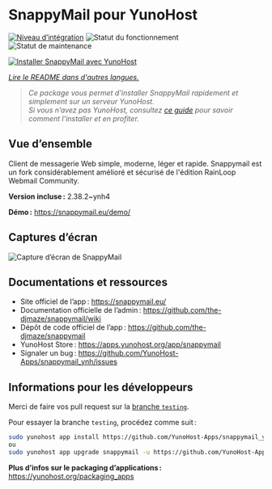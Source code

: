 <!--
Nota bene : ce README est automatiquement généré par <https://github.com/YunoHost/apps/tree/master/tools/readme_generator>
Il NE doit PAS être modifié à la main.
-->

# SnappyMail pour YunoHost

[![Niveau d’intégration](https://apps.yunohost.org/badge/integration/snappymail)](https://ci-apps.yunohost.org/ci/apps/snappymail/)
![Statut du fonctionnement](https://apps.yunohost.org/badge/state/snappymail)
![Statut de maintenance](https://apps.yunohost.org/badge/maintained/snappymail)

[![Installer SnappyMail avec YunoHost](https://install-app.yunohost.org/install-with-yunohost.svg)](https://install-app.yunohost.org/?app=snappymail)

*[Lire le README dans d'autres langues.](./ALL_README.md)*

> *Ce package vous permet d’installer SnappyMail rapidement et simplement sur un serveur YunoHost.*  
> *Si vous n’avez pas YunoHost, consultez [ce guide](https://yunohost.org/install) pour savoir comment l’installer et en profiter.*

## Vue d’ensemble

Client de messagerie Web simple, moderne, léger et rapide. Snappymail est un fork considérablement amélioré et sécurisé de l'édition RainLoop Webmail Community.

**Version incluse :** 2.38.2~ynh4

**Démo :** <https://snappymail.eu/demo/>

## Captures d’écran

![Capture d’écran de SnappyMail](./doc/screenshots/screenshot.png)

## Documentations et ressources

- Site officiel de l’app : <https://snappymail.eu/>
- Documentation officielle de l’admin : <https://github.com/the-djmaze/snappymail/wiki>
- Dépôt de code officiel de l’app : <https://github.com/the-djmaze/snappymail>
- YunoHost Store : <https://apps.yunohost.org/app/snappymail>
- Signaler un bug : <https://github.com/YunoHost-Apps/snappymail_ynh/issues>

## Informations pour les développeurs

Merci de faire vos pull request sur la [branche `testing`](https://github.com/YunoHost-Apps/snappymail_ynh/tree/testing).

Pour essayer la branche `testing`, procédez comme suit :

```bash
sudo yunohost app install https://github.com/YunoHost-Apps/snappymail_ynh/tree/testing --debug
ou
sudo yunohost app upgrade snappymail -u https://github.com/YunoHost-Apps/snappymail_ynh/tree/testing --debug
```

**Plus d’infos sur le packaging d’applications :** <https://yunohost.org/packaging_apps>
